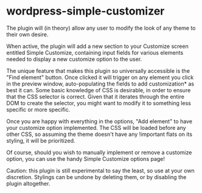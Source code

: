 wordpress-simple-customizer
===========================

The plugin will (in theory) allow any user to modify the look of any theme to their own desire.

When active, the plugin will add a new section to your Customize screen entitled Simple Customize, containing input fields for various elements needed to display a new customize option to the user.

The unique feature that makes this plugin so universally accessible is the "Find element" button. Once clicked it will trigger on any element you click in the preview window, auto-populating the fields to add customization* as best it can. Some basic knowledge of CSS is desirable, in order to ensure that the CSS selector is correct. Given that it iterates through the entire DOM to create the selector, you might want to modify it to something less specific or more specific.

Once you are happy with everything in the options, "Add element" to have your customize option implemented. The CSS will be loaded before any other CSS, so assuming the theme doesn't have any !important flats on its styling, it will be prioritized.

Of course, should you wish to manually implement or remove a customize option, you can use the handy Simple Customize options page!

Caution: this plugin is still experimental to say the least, so use at your own discretion. Stylings can be undone by deleting them, or by disabling the plugin altogether.